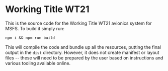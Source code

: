 # Working Title WT21

This is the source code for the Working Title WT21 avionics system for MSFS.  To build it simply run:

    npm i && npm run build

This will compile the code and bundle up all the resources, putting the final output in the `dist` directory.  However, it does not create manifest or layout files -- these will need to be prepared by the user based on instructions and various tooling available online.